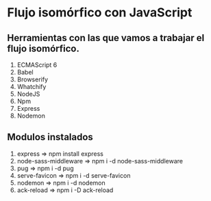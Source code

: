 # Flujo isomórfico con JavaScript

## Herramientas con las que vamos a trabajar el flujo isomórfico.

1. ECMAScript 6
2. Babel
3. Browserify
4. Whatchify
5. NodeJS
6. Npm
7. Express
8. Nodemon

## Modulos instalados
1.  express => npm install express
2.  node-sass-middleware => npm i -d node-sass-middleware
3.  pug => npm i -d pug
4.  serve-favicon => npm i -d serve-favicon
5.  nodemon => npm i -d nodemon
6.  ack-reload => npm i -D ack-reload
